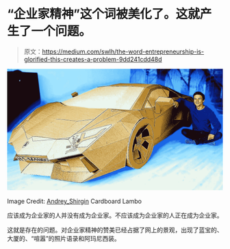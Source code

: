 # “企业家精神”这个词被美化了。这就产生了一个问题。

> 原文：<https://medium.com/swlh/the-word-entrepreneurship-is-glorified-this-creates-a-problem-9dd241cdd48d>

![](img/8fed2e6f3c2c25960bad84578d7bfa25.png)

Image Credit: [Andrey_Shirgin](https://www.instagram.com/andrey_shirgin/) Cardboard Lambo

应该成为企业家的人并没有成为企业家。不应该成为企业家的人正在成为企业家。

这就是存在的问题。对企业家精神的赞美已经占据了网上的景观，出现了蓝宝的、大厦的、“喧嚣”的照片语录和阿玛尼西装。